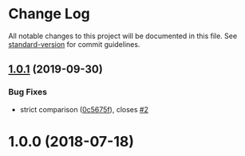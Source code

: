 # Change Log

All notable changes to this project will be documented in this file.
See [standard-version](https://github.com/conventional-changelog/standard-version) for commit guidelines.

<a name="1.0.1"></a>

## [1.0.1](https://github.com/npm/stringify-package/compare/v1.0.0...v1.0.1) (2019-09-30)

### Bug Fixes

* strict comparison ([0c5675f](https://github.com/npm/stringify-package/commit/0c5675f)),
  closes [#2](https://github.com/npm/stringify-package/issues/2)

<a name="1.0.0"></a>

# 1.0.0 (2018-07-18)
